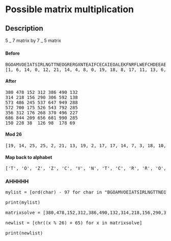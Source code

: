 # Possible matrix multiplication

## Description

5 _ 7 matrix by 7 _ 5 matrix

###

#### Before

<pre>
BGOAMVOEIATSIRLNGTTNEOGRERGXNTEAIFCECAIEOALEKFNRFLWEFCHDEEAEEEHNMDRXXF
[1, 6, 14, 0, 12, 21, 14, 4, 8, 0, 19, 18, 8, 17, 11, 13, 6, 19, 19, 13, 4, 14, 6, 17, 4, 17, 6, 23, 13, 19, 4, 0, 8, 5, 2, 4, 2, 0, 8, 4, 14, 0, 11, 4, 10, 5, 13, 17, 5, 11, 22, 4, 5, 2, 7, 3, 4, 4, 0, 4, 4, 4, 7, 13, 12, 3, 17, 23, 23, 5]
</pre>

#### After

<pre>
380	478	152	312	386	490	132
314	218	156	290	306	592	138
573	486	245	537	647	949	288
572	700	175	526	543	792	285
356	312	176	268	370	496	227
686	844	209	656	681	990	285
150	228	38	126	98	178	69
</pre>

#### Mod 26

<pre>
[19, 14, 25, 25, 2, 21, 13, 19, 2, 17, 17, 14, 7, 3, 18, 10, 2, 4, 17, 0, 25, 14, 13, 7, 16, 14, 22, 1, 7, 16, 9, 19, 24, 13, 25, 6, 9, 23, 24, 4, 20, 9, 9, 10, 1, 7, 12, 7, 25]
</pre>

#### Map back to alphabet

<pre>
['T', 'O', 'Z', 'Z', 'C', 'V', 'N', 'T', 'C', 'R', 'R', 'O', 'H', 'D', 'S', 'K', 'C', 'E', 'R', 'A', 'Z', 'O', 'N', 'H', 'Q', 'O', 'W', 'B', 'H', 'Q', 'J', 'T', 'Y', 'N', 'Z', 'G', 'J', 'X', 'Y', 'E', 'U', 'J', 'J', 'K', 'B', 'H', 'M', 'H', 'Z']
</pre>

### AHHHHH

<pre>
mylist = [ord(char) - 97 for char in "BGOAMVOEIATSIRLNGTTNEOGRERGXNTEAIFCECAIEOALEKFNRFLWEFCHDEEAEEEHNMDRXXF".lower()]

print(mylist)

matrixsolve = [380,478,152,312,386,490,132,314,218,156,290,306,592,138,573,486,245,537,647,949,288,572,700,175,526,543,792,285,356,312,176,268,370,496,227,686,844,209,656,681,990,285,150,228,38,126,98,178,69]

newlist = [chr((x % 26) + 65) for x in matrixsolve]

print(newlist)
</pre>
